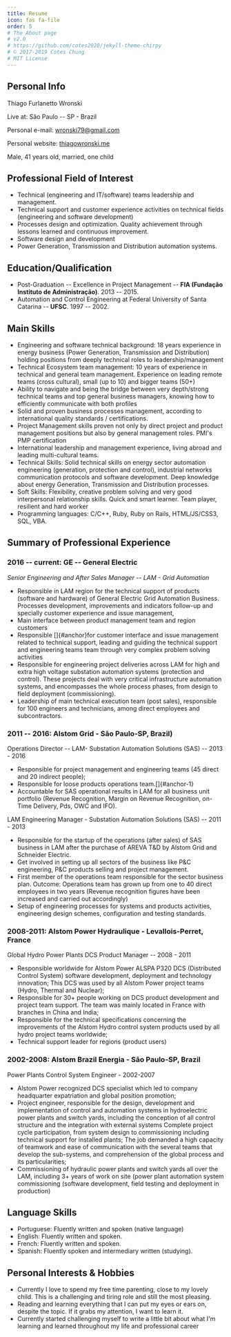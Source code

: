 ```yaml
---
title: Resume
icon: fas fa-file
order: 5
# The About page
# v2.0
# https://github.com/cotes2020/jekyll-theme-chirpy
# © 2017-2019 Cotes Chung
# MIT License
---
```


## Personal Info

Thiago Furlanetto Wronski

Live at: São Paulo -- SP - Brazil

Personal e-mail: <wronski79@gmail.com>

Personal website: [thiagowronski.me](https://thiagowronski.me/)

Male, 41 years old, married, one child

## Professional Field of Interest

- Technical (engineering and IT/software) teams leadership and
management.
- Technical support and customer experience activities on technical
fields (engineering and software development)
- Processes design and optimization. Quality achievement through
lessons learned and continuous improvement.
- Software design and development
- Power Generation, Transmission and Distribution automation systems.

## Education/Qualification

- Post-Graduation -- Excellence in Project Management -- **FIA
    (Fundação Instituto de Administração)**. 2013 -- 2015.
- Automation and Control Engineering at Federal University of Santa
    Catarina -- **UFSC**. 1997 -- 2002.

## Main Skills

- Engineering and software technical background: 18 years experience
in energy business (Power Generation, Transmission and Distribution)
holding positions from deeply technical roles to
leadership/management
- Technical Ecosystem team management: 10 years of experience in
technical and general team management. Experience on leading remote
teams (cross cultural), small (up to 10) and bigger teams (50+)
- Ability to navigate and being the bridge between very depth/strong
technical teams and top general business managers, knowing how to
efficiently communicate with both profiles
- Solid and proven business processes management, according to
international quality standards / certifications.
- Project Management skills proven not only by direct project and
product management positions but also by general management roles.
PMI's PMP certification
- International leadership and management experience, living abroad
and leading multi-cultural teams.
- Technical Skills: Solid technical skills on energy sector automation
engineering (generation, protection and control), industrial
networks communication protocols and software development. Deep
knowledge about energy Generation, Transmission and Distribution
processes.
- Soft Skills: Flexibility, creative problem solving and very good
interpersonal relationship skills. Quick and smart learner. Team
player, resilient and hard worker
- Programming languages: C/C++, Ruby, Ruby on Rails, HTML/JS/CSS3,
SQL, VBA.

## Summary of Professional Experience

### 2016 -- current: GE -- General Electric

*Senior Engineering and After Sales Manager -- LAM - Grid Automation*

-   Responsible in LAM region for the technical support of products
    (software and hardware) of General Electric Grid Automation
    Business. Processes development, improvements and indicators
    follow-up and specially customer experience and issue management,
-   Main interface between product management team and region customers
-   Responsible []{#anchor}for customer interface and issue management
    related to technical support, leading and guiding the technical
    support and engineering teams team through very complex problem
    solving activities
-   Responsible for engineering project deliveries across LAM for high
    and extra high voltage substation automation systems (protection and
    control). These projects deal with very critical infrastructure
    automation systems, and encompasses the whole process phases, from
    design to field deployment (commissioning).
-   Leadership of main technical execution team (post sales),
    responsible for 100 engineers and technicians, among direct
    employees and subcontractors.

<!-- -->

### 2011 -- 2016: Alstom Grid - São Paulo-SP, Brazil)

Operations Director -- LAM- Substation Automation Solutions (SAS) --
2013 - 2016

-   Responsible for project management and engineering teams (45 direct
    and 20 indirect people);
-   Responsible for loose products operations team.[]{#anchor-1}
-   Accountable for SAS operational results in LAM for all business unit
    portfolio (Revenue Recognition, Margin on Revenue Recognition,
    on-Time Delivery, Pds, OWC and IFO).

LAM Engineering Manager - Substation Automation Solutions (SAS) -- 2011 - 2013

- Responsible for the startup of the operations (after sales) of SAS
  business in LAM after the purchase of AREVA T&D by Alstom Grid and
  Schneider Electric.
- Get involved in setting up all sectors of the business like P&C
  engineering, P&C products selling and project management.
- First member of the operations team responsible for the sector
  business plan. Outcome: Operations team has grown up from one to 40
  direct employees in two years (Revenue recognition figures have been
  increased and carried out accordingly)
- Setup of engineering processes for systems and products activities,
  engineering design schemes, configuration and testing standards.

<!-- -->

### 2008-2011: Alstom Power Hydraulique - Levallois-Perret, France

Global Hydro Power Plants DCS Product Manager -- 2008 - 2011

-   Responsible worldwide for Alstom Power ALSPA P320 DCS (Distributed
    Control System) software development, deployment and technology
    innovation; This DCS was used by all Alstom Power project teams
    (Hydro, Thermal and Nuclear);
-   Responsible for 30+ people working on DCS product development and
    project team support. The team was mainly located in France with
    branches in China and India;
-   Responsible for the technical specifications concerning the
    improvements of the Alstom Hydro control system products used by all
    hydro project teams worldwide;
-   Technical support leader for regions (product users)

### 2002-2008: Alstom Brazil Energia - São Paulo-SP, Brazil

Power Plants Control System Engineer - 2002-2007

-   Alstom Power recognized DCS specialist which led to company
    headquarter expatriation and global position promotion;
-   Project engineer, responsible for the design, development and
    implementation of control and automation systems in hydroelectric
    power plants and switch yards, including the conception of all
    control structure and the integration with external systems Complete
    project cycle participation, from system design to commissioning
    including technical support for installed plants; The job demanded a
    high capacity of teamwork and ease of communication with the several
    teams that develop the sub-systems, and comprehension of the global
    process and its particularities;
-   Commissioning of hydraulic power plants and switch yards all over
    the LAM, including 3+ years of work on site (power plant automation
    system commissioning (software development, field testing and
    deployment in production)

## Language Skills

-   Portuguese: Fluently written and spoken (native language)
-   English: Fluently written and spoken.
-   French: Fluently written and spoken.
-   Spanish: Fluently spoken and intermediary written (studying).

## Personal Interests & Hobbies

-   Currently I love to spend my free time parenting, close to my lovely
    child. This is a challenging and tiring role and still the most
    pleasing.
-   Reading and learning everything that I can put my eyes or ears on,
    despite the topic. If it grabs my attention, I want to learn it.
-   Currently started challenging myself to write a little bit about
    what I'm learning and learned throughout my life and professional
    career